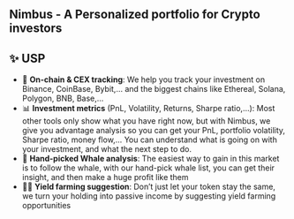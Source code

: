 ## Nimbus - A Personalized portfolio for Crypto investors

## ✨ USP
- 👀 **On-chain & CEX tracking**: We help you track your investment on Binance, CoinBase, Bybit,… and the biggest chains like Ethereal, Solana, Polygon, BNB, Base,...
- 📊 **Investment metrics** (PnL, Volatility, Returns, Sharpe ratio,…): Most other tools only show what you have right now, but with Nimbus, we give you advantage analysis so you can get your PnL, portfolio volatility, Sharpe ratio, money flow,… You can understand what is going on with your investment, and what the next step to do.
- 🐳 **Hand-picked Whale analysis**: The easiest way to gain in this market is to follow the whale, with our hand-pick whale list, you can get their insight, and then make a huge profit like them
- 👩‍🌾 **Yield farming suggestion**: Don’t just let your token stay the same, we turn your holding into passive income by suggesting yield farming opportunities

